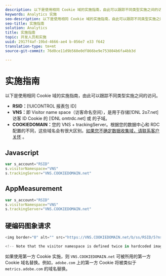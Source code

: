 ```yaml
---
description: 以下是使用相同 Cookie 域的实施指南，由此可以跟踪不同类型实施之间的访问。
keywords: Analytics 实施
seo-description: 以下是使用相同 Cookie 域的实施指南，由此可以跟踪不同类型实施之间的访问。
seo-title: 实施指南
solution: Analytics
title: 实施指南
topic: 开发人员和实施
uuid: 2917f4af-19bd-4666-ae4 b-056e7 e33 f642
translation-type: tm+mt
source-git-commit: 76d0ce11d9b560e0df866be9e753804b6fa4bb3d

---
```



# 实施指南

以下是使用相同 Cookie 域的实施指南，由此可以跟踪不同类型实施之间的访问。

* **RSID：**[!UICONTROL 报表包 ID]
* **VNS：**&#x200B;即 Visitor name space（访客命名空间），是用于存储[!DNL 2o7.net]访客 ID Cookie 的 [!DNL omtrdc.net] 或  的子域。
* **COOKIEDOMAIN：**&#x200B;您的 VNS + trackingServer。根据您的数据中心和 RDC 配置的不同，这些域名会有很大区别。[如果您不确定数据收集域，请联系客户关怀](https://helpx.adobe.com/contact/enterprise-support.ec.html#analytics) 。

## Javascript

```javascript
var s_account="RSID" 
s.visitorNamespace="VNS" 
s.trackingServer="VNS.COOKIEDOMAIN.net" 
```

## AppMeasurement

```javascript
var s_account="RSID" 
s.visitorNamespace="VNS" 
s.trackingServer="VNS.COOKIEDOMAIN.net" 
```

## 硬编码图象请求

```javascript
<img border="0" alt="" src="https://VNS.COOKIEDOMAIN.net/b/ss/RSID/5?ns=VNS" width="1" height="1" /> 

<!-- Note that the visitor namespace is defined twice in hardcoded image requests; once in the http subdomain, and another using the ns= query string parameter! -->
```

如果使用第一方 Cookie 实施，则 `VNS.COOKIEDOMAIN.net` 可被所用的第一方 Cookie 域名替换。例如，`adobe.com` 上的第一方 Cookie 将被类似于 `metrics.adobe.com` 的域名替换。
